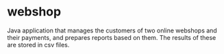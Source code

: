 # webshop
Java application that manages the customers of two online webshops and their payments, and prepares reports based on them. The results of these are stored in csv files.
